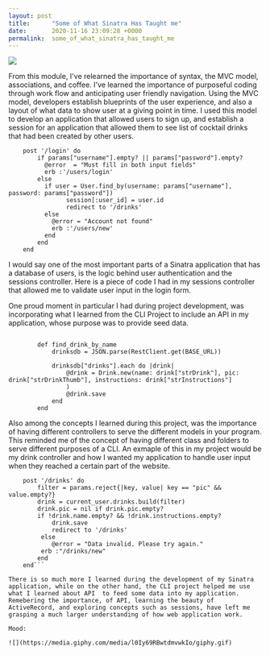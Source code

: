 ```yaml
---
layout: post
title:      "Some of What Sinatra Has Taught me"
date:       2020-11-16 23:09:28 +0000
permalink:  some_of_what_sinatra_has_taught_me
---
```



![](https://media.giphy.com/media/a5viI92PAF89q/giphy.gif)


 From this module, I've relearned the importance of syntax, the MVC model, associations, and coffee. I've learned 
the importance of  purposeful coding through work flow and anticipating user friendly navigation. Using the MVC model, developers establish  blueprints of the user experience, and also a layout of what data to show user at a giving point in time. I used this model to develop an application that allowed users to sign up, and establish a session for an application that allowed them to see list of cocktail drinks that had been created by other users. 



```
    post '/login' do
        if params["username"].empty? || params["password"].empty?
          @error  = "Must fill in both input fields"
          erb :'/users/login'
        else 
          if user = User.find_by(username: params["username"], password: params["password"])
                session[:user_id] = user.id
                redirect to '/drinks'
          else
            @error = "Account not found"
            erb :'/users/new' 
          end
        end
    end
```


I would say one of the most important parts of a Sinatra application that has a database of users, is the logic behind user authentication and the sessions controller. Here is a piece of code I had in my sessions controller that allowed me to validate user input in the login form. 

One proud moment in particular I had during project development, was incorporating what I learned from the CLI Project to include an API in my application, whose purpose was to provide seed data.
```

        def find_drink_by_name
            drinksdb = JSON.parse(RestClient.get(BASE_URL))
           
            drinksdb["drinks"].each do |drink|
                @drink = Drink.new(name: drink["strDrink"], pic: drink["strDrinkThumb"], instructions: drink["strInstructions"]
                )
                @drink.save
            end 
        end
```

Also among the concepts I learned during this project, was the importance of having different controllers to serve the different models in your program. This reminded me of the concept of having different class and folders to serve different purposes of a CLI. An exmaple of this in my project would be my drink controller and how I wanted my application to handle user input when they reached a certain part of the website.
```
    post '/drinks' do
        filter = params.reject{|key, value| key == "pic" && value.empty?}
        drink = current_user.drinks.build(filter)
        drink.pic = nil if drink.pic.empty?
        if !drink.name.empty? && !drink.instructions.empty?
            drink.save
            redirect to '/drinks'
         else
            @error = "Data invalid. Please try again."
         erb :"/drinks/new"
        end
    end```
	
There is so much more I learned during the development of my Sinatra application, while on the other hand, the CLI project helped me use what I learned about API  to feed some data into my application. Remebering the importance, of API, learning the beauty of ActiveRecord, and exploring concepts such as sessions, have left me grasping a much larger understanding of how web application work.

Mood:

![](https://media.giphy.com/media/l0Iy69RBwtdmvwkIo/giphy.gif)

